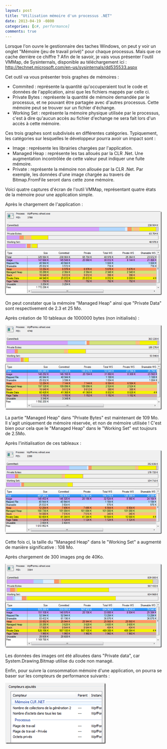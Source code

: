 ```yaml
---
layout: post
title: "Utilisation mémoire d'un processus .NET"
date: 2013-04-19 -0800
categories: [c#, performance]
comments: true
---
```


Lorsque l'on ouvre le gestionnaire des taches Windows, on peut y voir un onglet "Mémoire (jeu de travail privé)" pour chaque processus. Mais que ce cache derrière ce chiffre ? Afin de le savoir, je vais vous présenter l'outil VMMap, de Sysinternals, disponible au téléchargement ici : http://technet.microsoft.com/en-us/sysinternals/dd535533.aspx

Cet outil va vous présenter trois graphes de mémoires :

- Commited : représente la quantité qu'occuperaient tout le code et données de l'application, ainsi que les fichiers mappés par celle ci.
- Private Bytes : représente la quantité de mémoire demandée par le processus, et ne pouvant être partagée avec d'autres processus. Cette mémoire peut se trouver sur un fichier d'échange.
- Working Set : représente la mémoire physique utilisée par le processus, c'est à dire qu'aucun accès au fichier d'echange ne sera fait lors d'un accès à cette mémoire.

Ces trois graphes sont subdivisés en différentes catégories. Typiquement, les catégories sur lesquelles le développeur pourra avoir un impact sont :

- Image : représente les librairies chargées par l'application.
- Managed Heap : représente les tas alloués par la CLR .Net. Une augmentation incontrôlée de cette valeur peut indiquer une fuite mémoire.
- Private : représente la mémoire non allouée par la CLR .Net. Par exemple,  les données d'une image chargée au travers de Bitmap.FromFile seront dans cette zone mémoire.

Voici quatre captures d'écran de l'outil VMMap,  représentant quatre états de la mémoire pour une application simple.

Après le chargement de l'application :

![2013-04-19-utilisation-memoire](/img/2013-04-19-utilisation-memoire.png)

On peut constater que la mémoire "Managed Heap" ainsi que "Private Data" sont respectivement de 2.3 et 25 Mo.

Après création de 10 tableaux de 1000000 bytes (non initialisés) :

![2013-04-19-utilisation-memoire](/img/2013-04-19-utilisation-memoire1.png)

La partie "Managed Heap" dans "Private Bytes" est maintenant de 109 Mo. Il s'agit uniquement de mémoire réservée, et non de mémoire utilisée ! C'est bien pour cela que le "Managed Heap" dans le "Working Set" est toujours de 2.5Mo.

Après l'initialisation de ces tableaux :

![2013-04-19-utilisation-memoire](/img/2013-04-19-utilisation-memoire2.png)

Cette fois ci, la taille du "Managed Heap" dans le "Working Set" a augmenté de manière significative : 108 Mo.

Après chargement de 300 images png de 40Ko.

![2013-04-19-utilisation-memoire](/img/2013-04-19-utilisation-memoire3.png)

Les données des images ont été allouées dans "Private data", car System.Drawing.Bitmap utilise du code non managé.

Enfin, pour suivre la consommation mémoire d'une application, on pourra se baser sur les compteurs de performance suivants :

![2013-04-19-utilisation-memoire](/img/2013-04-19-utilisation-memoire4.png)
